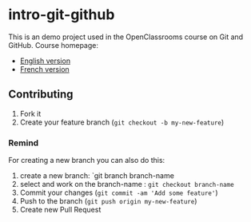 # intro-git-github

This is an demo project used in the OpenClassrooms course on Git and GitHub.
Course homepage:

* [English version](https://openclassrooms.com/courses/manage-your-code-with-git-and-github)
* [French version](https://openclassrooms.com/courses/gerer-son-code-avec-git-et-github)

## Contributing

1. Fork it
2. Create your feature branch (`git checkout -b my-new-feature`)
### Remind
For creating a new branch you can also do this:
1. create a new branch: `git branch branch-name
2. select and work on the branch-name : `git checkout branch-name`
3. Commit your changes (`git commit -am 'Add some feature'`)
4. Push to the branch (`git push origin my-new-feature`)
5. Create new Pull Request

